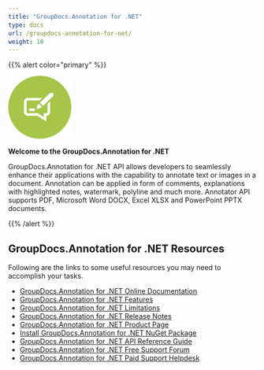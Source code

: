 ```yaml
---
title: "GroupDocs.Annotation for .NET"
type: docs
url: /groupdocs-annotation-for-net/
weight: 10
---
```


{{% alert color="primary" %}} 

![todo:image\_alt\_text](groupdocs-annotation-for-net_1)

**Welcome to the GroupDocs.Annotation for .NET**

GroupDocs.Annotation for .NET API allows developers to seamlessly enhance their applications with the capability to annotate text or images in a document. Annotation can be applied in form of comments, explanations with highlighted notes, watermark, polyline and much more. Annotator API supports PDF, Microsoft Word DOCX, Excel XLSX and PowerPoint PPTX documents.

{{% /alert %}} 
## **GroupDocs.Annotation for .NET Resources**
Following are the links to some useful resources you may need to accomplish your tasks.

- [GroupDocs.Annotation for .NET Online Documentation](https://docs.groupdocs.com/display/annotationnet/)
- [GroupDocs.Annotation for .NET Features](https://docs.groupdocs.com/display/annotationnet/Features+Overview)
- [GroupDocs.Annotation for .NET Limitations](https://docs.groupdocs.com/display/annotationnet/Evaluation+Limitations+and+Licensing+of+GroupDocs.Annotation)
- [GroupDocs.Annotation for .NET Release Notes](https://docs.groupdocs.com/display/annotationnet/Release+Notes)
- [GroupDocs.Annotation for .NET Product Page](https://products.groupdocs.com/annotation/net)
- [Install GroupDocs.Annotation for .NET NuGet Package](https://www.nuget.org/packages/GroupDocs.Annotation/)
- [GroupDocs.Annotation for .NET API Reference Guide](https://apireference.groupdocs.com/net/annotation)
- [GroupDocs.Annotation for .NET Free Support Forum](https://forum.groupdocs.com/c/annotation)
- [GroupDocs.Annotation for .NET Paid Support Helpdesk](https://helpdesk.groupdocs.com/)
